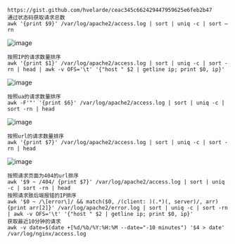 	https://gist.github.com/hvelarde/ceac345c662429447959625e6feb2b47
	通过状态码获取请求总数
	awk '{print $9}' /var/log/apache2/access.log | sort | uniq -c | sort –rn
![image](https://raw.githubusercontent.com/xiaoy-sec/Pentest_Note/master/img/716.png)

	按照IP的请求数量排序
	awk '{print $1}' /var/log/apache2/access.log | sort | uniq -c | sort -rn | head | awk -v OFS='\t' '{"host " $2 | getline ip; print $0, ip}'
![image](https://raw.githubusercontent.com/xiaoy-sec/Pentest_Note/master/img/717.png)

	按照ua的请求数量排序
	awk -F'"' '{print $6}' /var/log/apache2/access.log | sort | uniq -c | sort -rn | head
![image](https://raw.githubusercontent.com/xiaoy-sec/Pentest_Note/master/img/718.png)

	按照url的请求数量排序
	awk '{print $7}' /var/log/apache2/access.log | sort | uniq -c | sort -rn | head
![image](https://raw.githubusercontent.com/xiaoy-sec/Pentest_Note/master/img/719.png)
	
	按照请求页面为404的url排序
	awk '$9 ~ /404/ {print $7}' /var/log/apache2/access.log | sort | uniq -c | sort -rn | head
	按照请求致后端报错的IP排序
	awk '$0 ~ /\[error\]/ && match($0, /(client: )(.*)(, server)/, arr) {print arr[2]}' /var/log/apache2/error.log | sort | uniq -c | sort -rn | awk -v OFS='\t' '{"host " $2 | getline ip; print $0, ip}'
	获取最近10分钟的请求
	awk -v date=$(date +[%d/%b/%Y:%H:%M --date="-10 minutes") '$4 > date' /var/log/nginx/access.log
